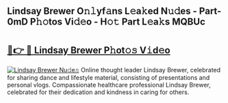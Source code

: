 ## Lindsay Brewer O𝚗𝚕yf𝚊ns L𝚎a𝚔ed N𝚞𝚍es - Part-0mD P𝚑𝚘tos Vi𝚍𝚎o - H𝚘𝚝 Part L𝚎a𝚔s MQBUc

# <h2><a href="http://kf3i8w.oniu.top/?m=Lindsay+Brewer">🔗👉 🔴 Lindsay Brewer P𝚑ot𝚘𝚜 V𝚒d𝚎o</a></h2>

[![Lindsay Brewer Nu𝚍e𝚜](https://i.imgur.com/0qMVB7G.gif)](http://kf3i8w.oniu.top/?m=Lindsay+Brewer)
Online thought leader Lindsay Brewer, celebrated for sharing dance and lifestyle material, consisting of presentations and personal vlogs. Compassionate healthcare professional Lindsay Brewer, celebrated for their dedication and kindness in caring for others.  
